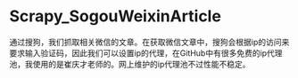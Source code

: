# Scrapy_SogouWeixinArticle
通过搜狗，我们抓取相关微信的文章。在获取微信文章中，搜狗会根据ip的访问来要求输入验证码，因此我们可以设置ip的代理，在GitHub中有很多免费的ip代理池，我使用的是崔庆才老师的。网上维护的ip代理池不过性能不稳定。
